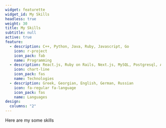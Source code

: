```yaml
---
widget: featurette
widget_id: My Skills
headless: true
weight: 30
title: My Skills
subtitle: null
active: true
feature:
  - description: C++, Python, Java, Ruby, Javascript, Go
    icon: r-project
    icon_pack: fab
    name: Programming
  - description: React.js, Ruby on Rails, Next.js, MySQL, Postgresql, AWS, Bash, Git, Docker
    icon: chart-line
    icon_pack: fas
    name: Technologies
  - description: Greek, Georgian, English, German, Russian
    icon: fa-regular fa-language
    icon_pack: fas
    name: Languages
design:
  columns: "2"
---
```

Here are my some skills

